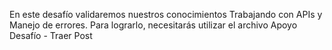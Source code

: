 En este desafío validaremos nuestros conocimientos Trabajando con APIs y Manejo de
errores. Para lograrlo, necesitarás utilizar el archivo Apoyo Desafío - Traer Post
